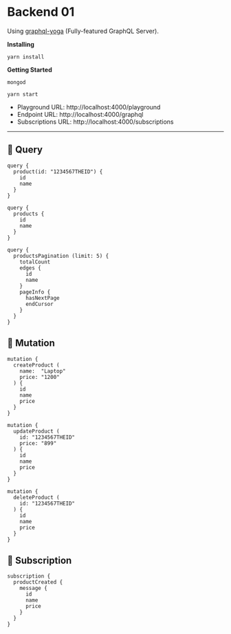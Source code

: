 # Backend 01

Using [graphql-yoga](https://github.com/prisma/graphql-yoga) (Fully-featured GraphQL Server).

**Installing**

```
yarn install
```

**Getting Started**

```
mongod
```

```
yarn start
```

+ Playground URL: http://localhost:4000/playground
+ Endpoint URL: http://localhost:4000/graphql
+ Subscriptions URL: http://localhost:4000/subscriptions

---

## 🐥 Query

```
query {
  product(id: "1234567THEID") {
    id
    name
  }
}
```

```
query {
  products {
    id
    name
  }
}
```

```
query {
  productsPagination (limit: 5) {
    totalCount
    edges {
      id
      name
    }
    pageInfo {
      hasNextPage
      endCursor
    }
  }
}
```

## 🐣 Mutation

```
mutation {
  createProduct (
    name:  "Laptop"
    price: "1200"
  ) {
    id
    name
    price
  }
}
```

```
mutation {
  updateProduct (
    id: "1234567THEID"
    price: "899"
  ) {
    id
    name
    price
  }
}
```

```
mutation {
  deleteProduct (
    id: "1234567THEID"
  ) {
    id
    name
    price
  }
}
```

## 🐤 Subscription

```
subscription {
  productCreated {
    message {
      id
      name
      price
    }
  }
}
```